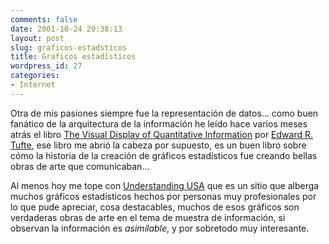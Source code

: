 ```yaml
---
comments: false
date: 2001-10-24 20:38:13
layout: post
slug: graficos-estadsticos
title: Graficos estadísticos
wordpress_id: 27
categories:
- Internet
---
```


Otra de mis pasiones siempre fue la representación de datos… como buen fanático de la arquitectura de la información he leído hace varios meses atrás el libro [The Visual Display of Quantitative Information](http://www.amazon.com/exec/obidos/ASIN/096139210X/minidexperide-20) por [Edward R. Tufte](http://www.edwardtufte.com/1576494545/tufte/index), ese libro me abrió la cabeza por supuesto, es un buen libro sobre cómo la historia de la creación de gráficos estadísticos fue creando bellas obras de arte que comunicaban…





Al menos hoy me tope con [Understanding USA](http://www.understandingusa.com/intro.html) que es un sitio que alberga muchos gráficos estadísticos hechos por personas muy profesionales por lo que pude apreciar, cosa destacables, muchos de esos gráficos son verdaderas obras de arte en el tema de muestra de información, si observan la información es _asimilable_, y por sobretodo muy interesante.




 
